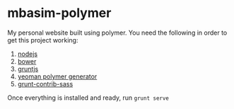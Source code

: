 mbasim-polymer
==============

My personal website built using polymer.
You need the following in order to get this project working:

1. [nodejs](http://nodejs.org/)
2. [bower](http://bower.io/)
3. [gruntjs](http://gruntjs.com/installing-grunt)
4. [yeoman polymer generator](https://github.com/yeoman/generator-polymer)
5. [grunt-contrib-sass](https://github.com/gruntjs/grunt-contrib-sass)

Once everything is installed and ready, run
`grunt serve`

